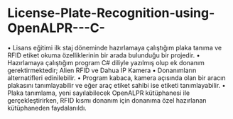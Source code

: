 # License-Plate-Recognition-using-OpenALPR---C-

• Lisans eğitimi ilk staj döneminde hazırlamaya çalıştığım plaka tanıma ve RFID etiket okuma özelliklerinin bir arada bulunduğu bir projedir.
• Hazırlamaya çalıştığım program C# diliyle yazılmış olup ek donanım gerektirmektedir; Alien RFID ve Dahua IP Kamera
• Donanımların alternatifleri edinilebilir.
• Program kabaca, kamera açısında olan bir aracın plakasını tanımlayabilir ve eğer araç etiket sahibi ise etiketi tanımlayabilir.
• Plaka tanımlama, yeni sayılabilecek OpenALPR kütüphanesi ile gerçekleştirirken, RFID kısmı donanım için donanıma özel hazırlanan kütüphaneden faydalanıldı.
